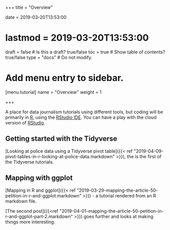 +++
title = "Overview"

date = 2019-03-20T13:53:00
# lastmod = 2019-03-20T13:53:00

draft = false  # Is this a draft? true/false
toc = true  # Show table of contents? true/false
type = "docs"  # Do not modify.

# Add menu entry to sidebar.
[menu.tutorial]
  name = "Overview"
  weight = 1



+++

A place for data journalism tutorials using different tools, but coding will be primarily in [R](https://www.r-project.org/), using the [RStudio IDE](https://www.rstudio.com/products/rstudio/download/). You can have a play with the cloud version of [RStudio](https://www.rstudio.cloud).

## Getting started with the Tidyverse
[Looking at police data using a Tidyverse pivot table]({{< ref "2019-04-09-pivot-tables-in-r-looking-at-police-data.markdown" >}}), the is the first of the Tidyverse tutorials.

## Mapping with ggplot
[Mapping in R and ggplot]({{< ref "2019-03-29-mapping-the-article-50-petition-in-r-and-ggplot.markdown" >}}) - a tutorial rendered from an R markdown file. 

[The second post]({{<ref "2019-04-01-mapping-the-article-50-petition-in-r-and-ggplot-part-2.markdown" >}}) goes further and looks at making things more interesting.
